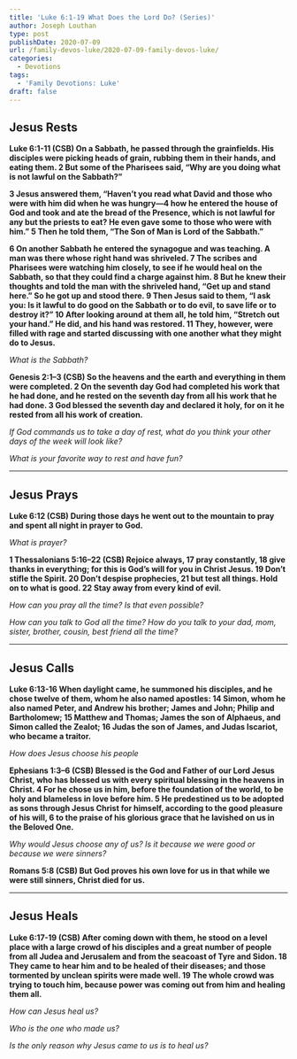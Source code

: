 ```yaml
---
title: 'Luke 6:1-19 What Does the Lord Do? (Series)'
author: Joseph Louthan
type: post
publishDate: 2020-07-09
url: /family-devos-luke/2020-07-09-family-devos-luke/
categories:
  - Devotions
tags:
  - 'Family Devotions: Luke'
draft: false
---
```


## Jesus Rests

**Luke 6:1-11 (CSB) On a Sabbath, he passed through the grainfields. His disciples were picking heads of grain, rubbing them in their hands, and eating them. 2 But some of the Pharisees said, “Why are you doing what is not lawful on the Sabbath?”**  

**3 Jesus answered them, “Haven’t you read what David and those who were with him did when he was hungry—4 how he entered the house of God and took and ate the bread of the Presence, which is not lawful for any but the priests to eat? He even gave some to those who were with him.” 5 Then he told them, “The Son of Man is Lord of the Sabbath.”** 

**6 On another Sabbath he entered the synagogue and was teaching. A man was there whose right hand was shriveled. 7 The scribes and Pharisees were watching him closely, to see if he would heal on the Sabbath, so that they could find a charge against him. 8 But he knew their thoughts and told the man with the shriveled hand, “Get up and stand here.” So he got up and stood there. 9 Then Jesus said to them, “I ask you: Is it lawful to do good on the Sabbath or to do evil, to save life or to destroy it?” 10 After looking around at them all, he told him, “Stretch out your hand.” He did, and his hand was restored. 11 They, however, were filled with rage and started discussing with one another what they might do to Jesus.**

*What is the Sabbath?*

**Genesis 2:1–3 (CSB) So the heavens and the earth and everything in them were completed. 2 On the seventh day God had completed his work that he had done, and he rested on the seventh day from all his work that he had done. 3 God blessed the seventh day and declared it holy, for on it he rested from all his work of creation.**

*If God commands us to take a day of rest, what do you think your other days of the week will look like?*

*What is your favorite way to rest and have fun?*


------

##  Jesus Prays

**Luke 6:12 (CSB) During those days he went out to the mountain to pray and spent all night in prayer to God.**

*What is prayer?*

**1 Thessalonians 5:16–22 (CSB) Rejoice always, 17 pray constantly, 18 give thanks in everything; for this is God’s will for you in Christ Jesus. 19 Don’t stifle the Spirit. 20 Don’t despise prophecies, 21 but test all things. Hold on to what is good. 22 Stay away from every kind of evil.**

*How can you pray all the time? Is that even possible?*

*How can you talk to God all the time? How do you talk to your dad, mom, sister, brother, cousin, best friend all the time?*

------

## Jesus Calls

**Luke 6:13-16 When daylight came, he summoned his disciples, and he chose twelve of them, whom he also named apostles: 14 Simon, whom he also named Peter, and Andrew his brother; James and John; Philip and Bartholomew; 15 Matthew and Thomas; James the son of Alphaeus, and Simon called the Zealot; 16 Judas the son of James, and Judas Iscariot, who became a traitor.**  

*How does Jesus choose his people*

**Ephesians 1:3–6 (CSB) Blessed is the God and Father of our Lord Jesus Christ, who has blessed us with every spiritual blessing in the heavens in Christ. 4 For he chose us in him, before the foundation of the world, to be holy and blameless in love before him. 5 He predestined us to be adopted as sons through Jesus Christ for himself, according to the good pleasure of his will, 6 to the praise of his glorious grace that he lavished on us in the Beloved One.**

*Why would Jesus choose any of us? Is it because we were good or because we were sinners?*

**Romans 5:8 (CSB) But God proves his own love for us in that while we were still sinners, Christ died for us.**

------

## Jesus Heals

**Luke 6:17-19 (CSB) After coming down with them, he stood on a level place with a large crowd of his disciples and a great number of people from all Judea and Jerusalem and from the seacoast of Tyre and Sidon. 18 They came to hear him and to be healed of their diseases; and those tormented by unclean spirits were made well. 19 The whole crowd was trying to touch him, because power was coming out from him and healing them all.**

*How can Jesus heal us?*

*Who is the one who made us?*

*Is the only reason why Jesus came to us is to heal us?* 